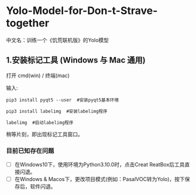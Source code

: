# Yolo-Model-for-Don-t-Strave-together
  中文名：训练一个《饥荒联机版》的Yolo模型

## 1.安装标记工具 (Windows 与 Mac 通用)
  打开 cmd(win) / 终端(mac)
  
  输入:
  ```
  pip3 install pyqt5 --user  #安装pyqt5基本环境
  
  pip3 install labelimg  #安装labelimg程序
  
  labelimg  #启动labelimg程序
  ```
  稍等片刻，即出现标记工具窗口。
  
### 目前已知存在问题
 - [ ] 在Windows10下，使用环境为Python3.10.0时，点击Creat ReatBox后工具直接闪退。
 - [ ] 在Windows & Macos下，更改项目模式(例如：PasalVOC转为Yolo)，按下保存后，软件闪退。
